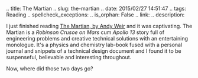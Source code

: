 .. title: The Martian
.. slug: the-martian
.. date: 2015/02/27 14:51:47
.. tags: Reading
.. spellcheck_exceptions: 
.. is_orphan: False
.. link:
.. description:


I just finished reading [The Martian, by Andy Weir](http://andyweirauthor.com/books/the-martian-hc) and it was captivating. The Martian is a _Robinson Crusoe on Mars_ cum _Apollo 13_ story full of engineering problems and creative technical solutions with an entertaining monologue. 
It's a physics and chemistry lab-book fused with a personal journal and snippets of a technical design document and I found it to be suspenseful, believable and interesting throughout.

Now, where did those two days go?